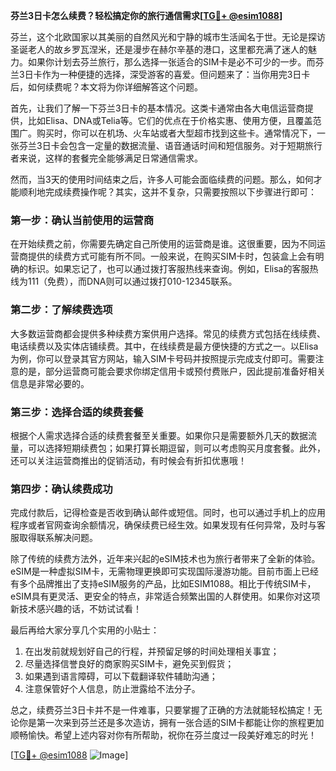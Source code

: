 **芬兰3日卡怎么续费？轻松搞定你的旅行通信需求[[TG💪+ @esim1088](https://t.me/s/esim1088)]**

芬兰，这个北欧国家以其美丽的自然风光和宁静的城市生活闻名于世。无论是探访圣诞老人的故乡罗瓦涅米，还是漫步在赫尔辛基的港口，这里都充满了迷人的魅力。如果你计划去芬兰旅行，那么选择一张适合的SIM卡是必不可少的一步。而芬兰3日卡作为一种便捷的选择，深受游客的喜爱。但问题来了：当你用完3日卡后，如何续费呢？本文将为你详细解答这个问题。

首先，让我们了解一下芬兰3日卡的基本情况。这类卡通常由各大电信运营商提供，比如Elisa、DNA或Telia等。它们的优点在于价格实惠、使用方便，且覆盖范围广。购买时，你可以在机场、火车站或者大型超市找到这些卡。通常情况下，一张芬兰3日卡会包含一定量的数据流量、语音通话时间和短信服务。对于短期旅行者来说，这样的套餐完全能够满足日常通信需求。

然而，当3天的使用时间结束之后，许多人可能会面临续费的问题。那么，如何才能顺利地完成续费操作呢？其实，这并不复杂，只需要按照以下步骤进行即可：

### **第一步：确认当前使用的运营商**
在开始续费之前，你需要先确定自己所使用的运营商是谁。这很重要，因为不同运营商提供的续费方式可能有所不同。一般来说，在购买SIM卡时，包装盒上会有明确的标识。如果忘记了，也可以通过拨打客服热线来查询。例如，Elisa的客服热线为111（免费），而DNA则可以通过拨打010-12345联系。

### **第二步：了解续费选项**
大多数运营商都会提供多种续费方案供用户选择。常见的续费方式包括在线续费、电话续费以及实体店铺续费。其中，在线续费是最方便快捷的方式之一。以Elisa为例，你可以登录其官方网站，输入SIM卡号码并按照提示完成支付即可。需要注意的是，部分运营商可能会要求你绑定信用卡或预付费账户，因此提前准备好相关信息是非常必要的。

### **第三步：选择合适的续费套餐**
根据个人需求选择合适的续费套餐至关重要。如果你只是需要额外几天的数据流量，可以选择短期续费包；如果打算长期逗留，则可以考虑购买月度套餐。此外，还可以关注运营商推出的促销活动，有时候会有折扣优惠哦！

### **第四步：确认续费成功**
完成付款后，记得检查是否收到确认邮件或短信。同时，也可以通过手机上的应用程序或者官网查询余额情况，确保续费已经生效。如果发现有任何异常，及时与客服取得联系解决问题。

除了传统的续费方法外，近年来兴起的eSIM技术也为旅行者带来了全新的体验。eSIM是一种虚拟SIM卡，无需物理更换即可实现国际漫游功能。目前市面上已经有多个品牌推出了支持eSIM服务的产品，比如ESIM1088。相比于传统SIM卡，eSIM具有更灵活、更安全的特点，非常适合频繁出国的人群使用。如果你对这项新技术感兴趣的话，不妨试试看！

最后再给大家分享几个实用的小贴士：
1. 在出发前就规划好自己的行程，并预留足够的时间处理相关事宜；
2. 尽量选择信誉良好的商家购买SIM卡，避免买到假货；
3. 如果遇到语言障碍，可以下载翻译软件辅助沟通；
4. 注意保管好个人信息，防止泄露给不法分子。

总之，续费芬兰3日卡并不是一件难事，只要掌握了正确的方法就能轻松搞定！无论你是第一次来到芬兰还是多次造访，拥有一张合适的SIM卡都能让你的旅程更加顺畅愉快。希望上述内容对你有所帮助，祝你在芬兰度过一段美好难忘的时光！

[[TG💪+ @esim1088](https://t.me/s/esim1088) ![Image](https://i.postimg.cc/4NQfJmqS/Snipaste-2025-05-13-00-14-12.png)]